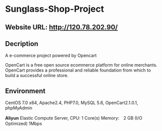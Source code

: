# Sunglass-Shop-Project

## Website URL: http://120.78.202.90/

## Decription
A e-commerce project powered by Opencart

OpenCart is a free open source ecommerce platform for online merchants. OpenCart provides a professional and reliable foundation from which to build a successful online store.

## Environment
CentOS 7.0 x64, Apache2.4, PHP7.0, MySQL 5.6, OpenCart2.1.0.1, phpMyAdmin

**Aliyun** Elastic Compute Server, CPU: 1 Core(s) Memory:　2 GB (I/O Optimized) 1Mbps
